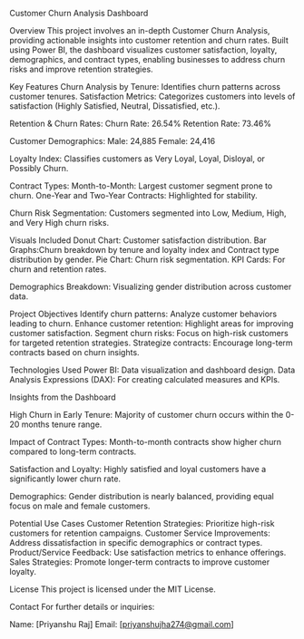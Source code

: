 
Customer Churn Analysis Dashboard

Overview
This project involves an in-depth Customer Churn Analysis, providing actionable insights into customer retention and churn rates. Built using Power BI, the dashboard visualizes customer satisfaction, loyalty, demographics, and contract types, enabling businesses to address churn risks and improve retention strategies.

Key Features
Churn Analysis by Tenure: Identifies churn patterns across customer tenures.
Satisfaction Metrics: Categorizes customers into levels of satisfaction (Highly Satisfied, Neutral, Dissatisfied, etc.).

Retention & Churn Rates:
Churn Rate: 26.54%
Retention Rate: 73.46%

Customer Demographics:
Male: 24,885
Female: 24,416

Loyalty Index:
Classifies customers as Very Loyal, Loyal, Disloyal, or Possibly Churn.

Contract Types:
Month-to-Month: Largest customer segment prone to churn.
One-Year and Two-Year Contracts: Highlighted for stability.

Churn Risk Segmentation:
Customers segmented into Low, Medium, High, and Very High churn risks.

Visuals Included
Donut Chart: Customer satisfaction distribution.
Bar Graphs:Churn breakdown by tenure and loyalty index and Contract type distribution by gender.
Pie Chart: Churn risk segmentation.
KPI Cards: For churn and retention rates.

Demographics Breakdown: Visualizing gender distribution across customer data.

Project Objectives
Identify churn patterns: Analyze customer behaviors leading to churn.
Enhance customer retention: Highlight areas for improving customer satisfaction.
Segment churn risks: Focus on high-risk customers for targeted retention strategies.
Strategize contracts: Encourage long-term contracts based on churn insights.

Technologies Used
Power BI: Data visualization and dashboard design.
Data Analysis Expressions (DAX): For creating calculated measures and KPIs.

Insights from the Dashboard

High Churn in Early Tenure:
Majority of customer churn occurs within the 0-20 months tenure range.

Impact of Contract Types:
Month-to-month contracts show higher churn compared to long-term contracts.

Satisfaction and Loyalty:
Highly satisfied and loyal customers have a significantly lower churn rate.

Demographics:
Gender distribution is nearly balanced, providing equal focus on male and female customers.

Potential Use Cases
Customer Retention Strategies: Prioritize high-risk customers for retention campaigns.
Customer Service Improvements: Address dissatisfaction in specific demographics or contract types.
Product/Service Feedback: Use satisfaction metrics to enhance offerings.
Sales Strategies: Promote longer-term contracts to improve customer loyalty.


License
This project is licensed under the MIT License.

Contact
For further details or inquiries:

Name: [Priyanshu Raj]
Email: [priyanshujha274@gmail.com]











